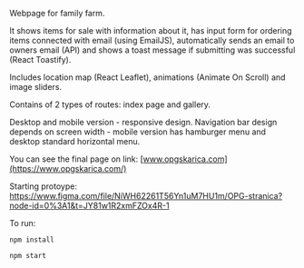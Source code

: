 Webpage for family farm.

It shows items for sale with information about it, has input form for ordering items connected with email (using EmailJS), automatically sends an email to owners email (API) and shows a toast message if submitting was successful (React Toastify). 

Includes location map (React Leaflet), animations (Animate On Scroll) and image sliders. 
 
Contains of 2 types of routes: index page and gallery. 

Desktop and mobile version - responsive design. Navigation bar design depends on screen width - mobile version has hamburger menu and desktop standard horizontal menu.


You can see the final page on link: [www.opgskarica.com](https://www.opgskarica.com/)

Starting protoype: https://www.figma.com/file/NiWH62261T56Yn1uM7HU1m/OPG-stranica?node-id=0%3A1&t=JY81w1R2xmFZOx4R-1 

To run:

`npm install`

`npm start`
